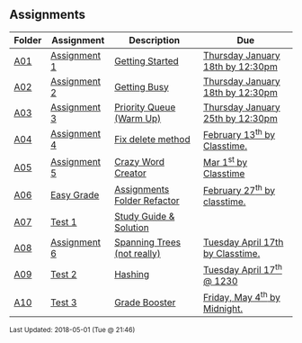 ## Assignments
| Folder | Assignment | Description | Due|
 | ------------|------------|------------|------------|
 | [A01](https://github.com/rugbyprof/3013-Algorithms/tree/master/Assignments/A01) | [ Assignment 1 ](https://github.com/rugbyprof/3013-Algorithms/tree/master/Assignments/A01) | [ Getting Started](https://github.com/rugbyprof/3013-Algorithms/tree/master/Assignments/A01) | [Thursday January 18th by 12:30pm](https://github.com/rugbyprof/3013-Algorithms/tree/master/Assignments/A01) |
 | [A02](https://github.com/rugbyprof/3013-Algorithms/tree/master/Assignments/A02) | [ Assignment 2 ](https://github.com/rugbyprof/3013-Algorithms/tree/master/Assignments/A02) | [ Getting Busy](https://github.com/rugbyprof/3013-Algorithms/tree/master/Assignments/A02) | [Thursday January 18th by 12:30pm](https://github.com/rugbyprof/3013-Algorithms/tree/master/Assignments/A02) |
 | [A03](https://github.com/rugbyprof/3013-Algorithms/tree/master/Assignments/A03) | [ Assignment 3 ](https://github.com/rugbyprof/3013-Algorithms/tree/master/Assignments/A03) | [ Priority Queue (Warm Up)](https://github.com/rugbyprof/3013-Algorithms/tree/master/Assignments/A03) | [Thursday January 25th by 12:30pm](https://github.com/rugbyprof/3013-Algorithms/tree/master/Assignments/A03) |
 | [A04](https://github.com/rugbyprof/3013-Algorithms/tree/master/Assignments/A04) | [ Assignment 4 ](https://github.com/rugbyprof/3013-Algorithms/tree/master/Assignments/A04) | [ Fix delete method](https://github.com/rugbyprof/3013-Algorithms/tree/master/Assignments/A04) | [February 13<sup>th</sup> by Classtime.](https://github.com/rugbyprof/3013-Algorithms/tree/master/Assignments/A04) |
 | [A05](https://github.com/rugbyprof/3013-Algorithms/tree/master/Assignments/A05) | [ Assignment 5 ](https://github.com/rugbyprof/3013-Algorithms/tree/master/Assignments/A05) | [ Crazy Word Creator](https://github.com/rugbyprof/3013-Algorithms/tree/master/Assignments/A05) | [Mar 1<sup>st</sup> by Classtime](https://github.com/rugbyprof/3013-Algorithms/tree/master/Assignments/A05) |
 | [A06](https://github.com/rugbyprof/3013-Algorithms/tree/master/Assignments/A06) | [ Easy Grade ](https://github.com/rugbyprof/3013-Algorithms/tree/master/Assignments/A06) | [ Assignments Folder Refactor](https://github.com/rugbyprof/3013-Algorithms/tree/master/Assignments/A06) | [February 27<sup>th</sup> by classtime.](https://github.com/rugbyprof/3013-Algorithms/tree/master/Assignments/A06) |
 | [A07](https://github.com/rugbyprof/3013-Algorithms/tree/master/Assignments/A07) | [ Test 1 ](https://github.com/rugbyprof/3013-Algorithms/tree/master/Assignments/A07) | [ Study Guide & Solution](https://github.com/rugbyprof/3013-Algorithms/tree/master/Assignments/A07) |
 | [A08](https://github.com/rugbyprof/3013-Algorithms/tree/master/Assignments/A08) | [ Assignment 6 ](https://github.com/rugbyprof/3013-Algorithms/tree/master/Assignments/A08) | [ Spanning Trees (not really)](https://github.com/rugbyprof/3013-Algorithms/tree/master/Assignments/A08) | [Tuesday April 17th by Classtime.](https://github.com/rugbyprof/3013-Algorithms/tree/master/Assignments/A08) |
 | [A09](https://github.com/rugbyprof/3013-Algorithms/tree/master/Assignments/A09) | [ Test 2 ](https://github.com/rugbyprof/3013-Algorithms/tree/master/Assignments/A09) | [ Hashing](https://github.com/rugbyprof/3013-Algorithms/tree/master/Assignments/A09) | [Tuesday April 17<sup>th</sup> @ 1230](https://github.com/rugbyprof/3013-Algorithms/tree/master/Assignments/A09) |
 | [A10](https://github.com/rugbyprof/3013-Algorithms/tree/master/Assignments/A10) | [ Test 3 ](https://github.com/rugbyprof/3013-Algorithms/tree/master/Assignments/A10) | [ Grade Booster](https://github.com/rugbyprof/3013-Algorithms/tree/master/Assignments/A10) | [Friday, May 4<sup>th</sup> by Midnight.](https://github.com/rugbyprof/3013-Algorithms/tree/master/Assignments/A10) |

<sup>Last Updated: 2018-05-01 (Tue @ 21:46)</sup>